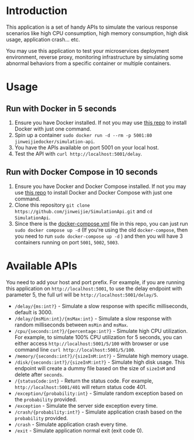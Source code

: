 # Introduction

This application is a set of handy APIs to simulate the various response scenarios like high CPU consumption, high memory consumption, high disk usage, application crash... etc.

You may use this application to test your microservices deployment environment, reverse proxy, monitoring infrastructure by simulating some abnormal behaviors from a specific container or multiple containers.

# Usage

## Run with Docker in 5 seconds
1. Ensure you have Docker installed. If not you may use [this repo](https://github.com/jinweijie/install-docker-and-compose) to install Docker with just one command.
2. Spin up a container `sudo docker run -d --rm -p 5001:80 jinweijiedocker/simulation-api`.
3. You have the APIs available on port 5001 on your local host.
4. Test the API with `curl http://localhost:5001/delay`.


## Run with Docker Compose in 10 seconds
1. Ensure you have Docker and Docker Compose installed. If not you may use [this repo](https://github.com/jinweijie/install-docker-and-compose) to install Docker and Docker Compose with just one command.
2. Clone this repository `git clone https://github.com/jinweijie/SimulationApi.git` and `cd SimulationApi`.
3. Since there is the [docker-compose.yml](https://github.com/jinweijie/SimulationApi/blob/master/docker-compose.yml) file in this repo, you can just run `sudo docker compose up -d` (If you're using the old `docker-compose`, then you need to run `sudo docker-compose up -d` ) and then you will have 3 containers running on port `5001`, `5002`, `5003`.

# Available APIs

You need to add your host and port prefix. For example, if you are running this application on `http://localhost:5001`, to use the delay endpoint with parameter 5, the full url will be `http://localhost:5001/delay/5`.

* `/delay/{ms:int?}` - Simulate a slow response with specific milliseconds, default is 3000.
* `/delay/{msMin:int}/{msMax:int}` - Simulate a slow response with random milliseconds between `msMin` and `msMax`.
* `/cpu/{seconds:int?}/{percentage:int?}` - Simulate high CPU utilization. For example, to simulate 100% CPU utilization for 5 seconds, you can either access `http://localhost:5001/5/100` with browser or use command line `curl http://localhost:5001/5/100`.
* `/memory/{seconds:int?}/{sizeInM:int?}` - Simulate high memory usage.
* `/disk/{seconds:int?}/{sizeInM:int?}` - Simulate high disk usage. This endpoint will create a dummy file based on the size of `sizeInM` and delete after `seconds`.
* `/{statusCode:int}` - Return the status code. For example, `http://localhost:5001/401` will return status code 401.
* `/exception/{probability:int}` - Simulate random exception based on the `probability` provided.
* `/exception` - Simulate the server side exception every time.
* `/crash/{probability:int?}` - Simulate application crash based on the `probability` provided.
* `/crash` - Simulate application crash every time.
* `/exit` - Simulate application normal exit (exit code 0). 
